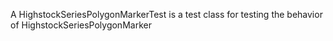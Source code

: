 A HighstockSeriesPolygonMarkerTest is a test class for testing the behavior of HighstockSeriesPolygonMarker